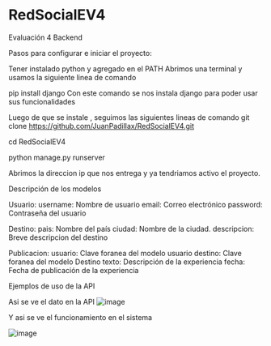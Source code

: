 # RedSocialEV4
Evaluación 4 Backend

Pasos para configurar e iniciar el proyecto:

Tener instalado python y agregado en el PATH
Abrimos una terminal y usamos la siguiente linea de comando

pip install django
Con este comando se nos instala django para poder usar sus funcionalidades

Luego de que se instale , seguimos las siguientes lineas de comando
git clone https://github.com/JuanPadillax/RedSocialEV4.git

cd RedSocialEV4

python manage.py runserver

Abrimos la direccion ip que nos entrega y ya tendriamos activo el proyecto.

Descripción de los modelos

Usuario:
username: Nombre de usuario
email: Correo electrónico
password: Contraseña del usuario

Destino:
pais: Nombre del país
ciudad: Nombre de la ciudad.
descripcion: Breve descripcion del destino

Publicacion:
usuario: Clave foranea del modelo usuario
destino: Clave foranea del modelo Destino
texto: Descripción de la experiencia
fecha: Fecha de publicación de la experiencia

Ejemplos de uso de la API



Asi se ve el dato en la API
![image](https://github.com/user-attachments/assets/27d67961-856d-4c32-a792-5b837eb431ed)

Y asi se ve el funcionamiento en el sistema

![image](https://github.com/user-attachments/assets/6a1e7263-7b37-457a-b512-3232c571365a)





